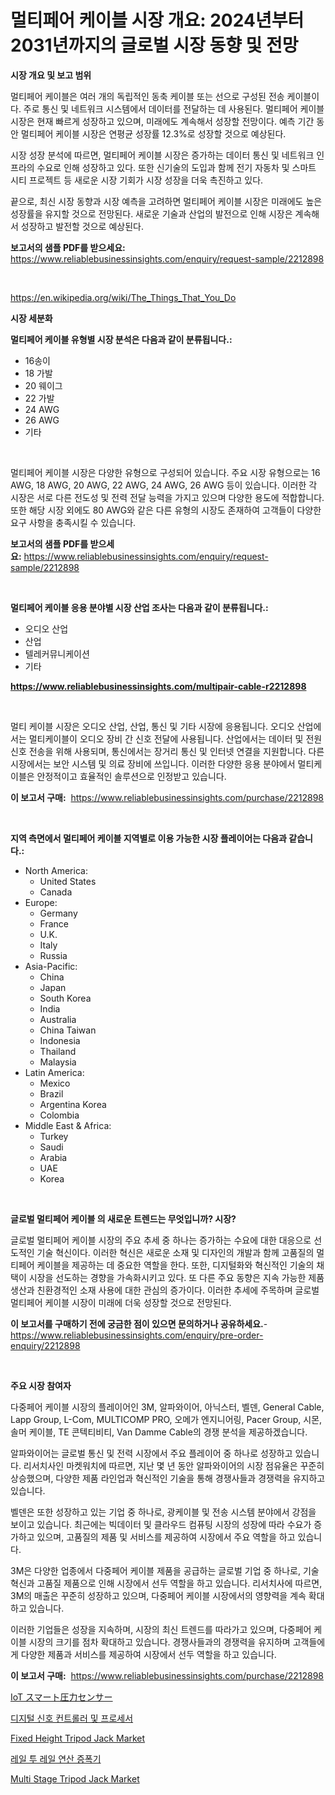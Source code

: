 <p><h1>멀티페어 케이블 시장 개요: 2024년부터 2031년까지의 글로벌 시장 동향 및 전망</h1></p><p><strong>시장 개요 및 보고 범위</strong></p>
<p><p>멀티페어 케이블은 여러 개의 독립적인 동축 케이블 또는 선으로 구성된 전송 케이블이다. 주로 통신 및 네트워크 시스템에서 데이터를 전달하는 데 사용된다. 멀티페어 케이블 시장은 현재 빠르게 성장하고 있으며, 미래에도 계속해서 성장할 전망이다. 예측 기간 동안 멀티페어 케이블 시장은 연평균 성장률 12.3%로 성장할 것으로 예상된다.</p><p>시장 성장 분석에 따르면, 멀티페어 케이블 시장은 증가하는 데이터 통신 및 네트워크 인프라의 수요로 인해 성장하고 있다. 또한 신기술의 도입과 함께 전기 자동차 및 스마트 시티 프로젝트 등 새로운 시장 기회가 시장 성장을 더욱 촉진하고 있다.</p><p>끝으로, 최신 시장 동향과 시장 예측을 고려하면 멀티페어 케이블 시장은 미래에도 높은 성장률을 유지할 것으로 전망된다. 새로운 기술과 산업의 발전으로 인해 시장은 계속해서 성장하고 발전할 것으로 예상된다.</p></p>
<p><strong>보고서의 샘플 PDF를 받으세요:</strong> <a href="https://www.reliablebusinessinsights.com/enquiry/request-sample/2212898">https://www.reliablebusinessinsights.com/enquiry/request-sample/2212898</a></p>
<p>&nbsp;</p>
<p><a href="https://en.wikipedia.org/wiki/The_Things_That_You_Do">https://en.wikipedia.org/wiki/The_Things_That_You_Do</a></p>
<p><strong>시장 세분화</strong></p>
<p><strong>멀티페어 케이블 유형별 시장 분석은 다음과 같이 분류됩니다.:</strong></p>
<p><ul><li>16송이</li><li>18 가발</li><li>20 웨이그</li><li>22 가발</li><li>24 AWG</li><li>26 AWG</li><li>기타</li></ul></p>
<p>&nbsp;</p>
<p><p>멀티페어 케이블 시장은 다양한 유형으로 구성되어 있습니다. 주요 시장 유형으로는 16 AWG, 18 AWG, 20 AWG, 22 AWG, 24 AWG, 26 AWG 등이 있습니다. 이러한 각 시장은 서로 다른 전도성 및 전력 전달 능력을 가지고 있으며 다양한 용도에 적합합니다. 또한 해당 시장 외에도 80 AWG와 같은 다른 유형의 시장도 존재하여 고객들이 다양한 요구 사항을 충족시킬 수 있습니다.</p></p>
<p><strong>보고서의 샘플 PDF를 받으세요:</strong>&nbsp;<a href="https://www.reliablebusinessinsights.com/enquiry/request-sample/2212898">https://www.reliablebusinessinsights.com/enquiry/request-sample/2212898</a></p>
<p>&nbsp;</p>
<p><strong> 멀티페어 케이블 응용 분야별 시장 산업 조사는 다음과 같이 분류됩니다.:</strong></p>
<p><ul><li>오디오 산업</li><li>산업</li><li>텔레커뮤니케이션</li><li>기타</li></ul></p>
<p><strong><a href="https://www.reliablebusinessinsights.com/multipair-cable-r2212898">https://www.reliablebusinessinsights.com/multipair-cable-r2212898</a></strong></p>
<p>&nbsp;</p>
<p><p>멀티 케이블 시장은 오디오 산업, 산업, 통신 및 기타 시장에 응용됩니다. 오디오 산업에서는 멀티케이블이 오디오 장비 간 신호 전달에 사용됩니다. 산업에서는 데이터 및 전원 신호 전송을 위해 사용되며, 통신에서는 장거리 통신 및 인터넷 연결을 지원합니다. 다른 시장에서는 보안 시스템 및 의료 장비에 쓰입니다. 이러한 다양한 응용 분야에서 멀티케이블은 안정적이고 효율적인 솔루션으로 인정받고 있습니다.</p></p>
<p><strong>이 보고서 구매:</strong>&nbsp; <a href="https://www.reliablebusinessinsights.com/purchase/2212898">https://www.reliablebusinessinsights.com/purchase/2212898</a></p>
<p>&nbsp;</p>
<p><strong>지역 측면에서 멀티페어 케이블 지역별로 이용 가능한 시장 플레이어는 다음과 같습니다.:</strong></p>
<p><ul>
    <li>
        North America:
        <ul>
            <li>United States</li>
            <li>Canada</li>
        </ul>
    </li>
    <li>
        Europe:
        <ul>
            <li>Germany</li>
            <li>France</li>
            <li>U.K.</li>
            <li>Italy</li>
            <li>Russia</li>
        </ul>
    </li>
    <li>
        Asia-Pacific:
        <ul>
            <li>China</li>
            <li>Japan</li>
            <li>South Korea</li>
            <li>India</li>
            <li>Australia</li>
            <li>China Taiwan</li>
            <li>Indonesia</li>
            <li>Thailand</li>
            <li>Malaysia</li>
        </ul>
    </li>
    <li>
        Latin America:
        <ul>
            <li>Mexico</li>
            <li>Brazil</li>
            <li>Argentina Korea</li>
            <li>Colombia</li>
        </ul>
    </li>
    <li>
        Middle East & Africa:
        <ul>
            <li>Turkey</li>
            <li>Saudi</li>
            <li>Arabia</li>
            <li>UAE</li>
            <li>Korea</li>
        </ul>
    </li>
    </ul></p>
<p>&nbsp;</p>
<p><strong>글로벌 멀티페어 케이블 의 새로운 트렌드는 무엇입니까? 시장?</strong></p>
<p><p>글로벌 멀티페어 케이블 시장의 주요 추세 중 하나는 증가하는 수요에 대한 대응으로 선도적인 기술 혁신이다. 이러한 혁신은 새로운 소재 및 디자인의 개발과 함께 고품질의 멀티페어 케이블을 제공하는 데 중요한 역할을 한다. 또한, 디지털화와 혁신적인 기술의 채택이 시장을 선도하는 경향을 가속화시키고 있다. 또 다른 주요 동향은 지속 가능한 제품 생산과 친환경적인 소재 사용에 대한 관심의 증가이다. 이러한 추세에 주목하며 글로벌 멀티페어 케이블 시장이 미래에 더욱 성장할 것으로 전망된다.</p></p>
<p><strong>이 보고서를 구매하기 전에 궁금한 점이 있으면 문의하거나 공유하세요.</strong>- <a href="https://www.reliablebusinessinsights.com/enquiry/pre-order-enquiry/2212898">https://www.reliablebusinessinsights.com/enquiry/pre-order-enquiry/2212898</a></p>
<p>&nbsp;</p>
<p><strong>주요 시장 참여자</strong></p>
<p><p>다중페어 케이블 시장의 플레이어인 3M, 알파와이어, 아닉스터, 벨덴, General Cable, Lapp Group, L-Com, MULTICOMP PRO, 오메가 엔지니어링, Pacer Group, 시몬, 솔머 케이블, TE 콘텍티비티, Van Damme Cable의 경쟁 분석을 제공하겠습니다. </p><p>알파와이어는 글로벌 통신 및 전력 시장에서 주요 플레이어 중 하나로 성장하고 있습니다. 리서치사인 마켓워치에 따르면, 지난 몇 년 동안 알파와이어의 시장 점유율은 꾸준히 상승했으며, 다양한 제품 라인업과 혁신적인 기술을 통해 경쟁사들과 경쟁력을 유지하고 있습니다. </p><p>벨덴은 또한 성장하고 있는 기업 중 하나로, 광케이블 및 전송 시스템 분야에서 강점을 보이고 있습니다. 최근에는 빅데이터 및 클라우드 컴퓨팅 시장의 성장에 따라 수요가 증가하고 있으며, 고품질의 제품 및 서비스를 제공하여 시장에서 주요 역할을 하고 있습니다. </p><p>3M은 다양한 업종에서 다중페어 케이블 제품을 공급하는 글로벌 기업 중 하나로, 기술 혁신과 고품질 제품으로 인해 시장에서 선두 역할을 하고 있습니다. 리서치사에 따르면, 3M의 매출은 꾸준히 성장하고 있으며, 다중페어 케이블 시장에서의 영향력을 계속 확대하고 있습니다. </p><p>이러한 기업들은 성장을 지속하며, 시장의 최신 트렌드를 따라가고 있으며, 다중페어 케이블 시장의 크기를 점차 확대하고 있습니다. 경쟁사들과의 경쟁력을 유지하며 고객들에게 다양한 제품과 서비스를 제공하여 시장에서 선두 역할을 하고 있습니다.</p></p>
<p><strong>이 보고서 구매:</strong>&nbsp;&nbsp;<a href="https://www.reliablebusinessinsights.com/purchase/2212898">https://www.reliablebusinessinsights.com/purchase/2212898</a></p>
<p><p><a href="https://github.com/TerrellConn/Market-Research-Report-List-2/blob/main/8277982122859.md">IoT スマート圧力センサー</a></p><p><a href="https://github.com/shampaakter36/Market-Research-Report-List-1/blob/main/7139829124285.md">디지털 신호 컨트롤러 및 프로세서</a></p><p><a href="https://github.com/alexxisgm/Market-Research-Report-List-1/blob/main/fixed-height-tripod-jack-market.md">Fixed Height Tripod Jack Market</a></p><p><a href="https://github.com/LuckeyCorbin/Market-Research-Report-List-1/blob/main/5150298124286.md">레일 투 레일 연산 증폭기</a></p><p><a href="https://github.com/HenrietteMills1/Market-Research-Report-List-2/blob/main/multi-stage-tripod-jack-market.md">Multi Stage Tripod Jack Market</a></p></p>